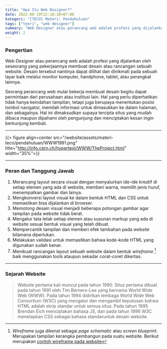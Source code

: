 ```yaml
---
title: "Apa Itu Web Designer?"
date: 2022-08-19T22:18:20+07:00
kategori: "[TECO] Materi: Pendahuluan"
tags: ["teori", "web designer"]
summary: "Web Designer atau perancang web adalah profesi yang dijalankan oleh seseorang yang pekerjaannya membuat desain atau rancangan sebuah website. Desain tersebut nantinya dapat dilihat dan dinikmati pada sebuah layar baik melalui monitor komputer, handphone, tablet, ataupun perangkat sejenis."
weight: 2
---
```


### Pengertian

Web Designer atau perancang web adalah profesi yang dijalankan oleh seseorang yang pekerjaannya membuat desain atau rancangan sebuah website. Desain tersebut nantinya dapat dilihat dan dinikmati pada sebuah layar baik melalui monitor komputer, handphone, tablet, atau perangkat lainnya.

Seorang perancang web mulai bekerja membuat desain begitu dapat permintaan dari perusahaan atau institusi lain. Hal yang perlu diperhatikan tidak hanya keindahan tampilan, tetapi juga berupaya menentukan posisi tombol navigator, memilah informasi untuk dimasukkan ke dalam halaman, dan sebagainya. Hal ini dimaksudkan supaya tercipta situs yang mudah dibaca maupun dipahami oleh pengunjung dan menciptakan kesan ingin berkunjung kembali.

---

{{< figure align=center src="/website/assets/materi-teco/pendahuluan/WWW1991.png" title="http://info.cern.ch/hypertext/WWW/TheProject.html" width="35%">}}

---

### Peran dan Tanggung Jawab

1. Merancang layout secara visual dengan menyalurkan ide-ide kreatif di setiap elemen yang ada di website, memberi warna, memilih jenis huruf, menempatkan gambar dan lainya.
2. Mengkonversi layout visual ke dalam bentuk HTML dan CSS untuk memastikan bisa dijalankan di browser.
3. Memotong desain visual menjadi beberapa potongan gambar agar tampilan pada website tidak berat.
4. Mengatur tata letak setiap elemen atau susunan markup yang ada di website sesuai bentuk visual yang telah dibuat.
5. Mempercantik tampilan dan memberi efek tambahan pada website bilamana diperlukan.
6. Melakukan validasi untuk memastikan bahwa kode-kode HTML yang digunakan sudah benar.
7. Membuat rancangan layout sebuah website dalam bentuk *wireframe* [^wireframe] baik menggunakan tools ataupun sekadar corat-coret dikertas.

---

### Sejarah Website

> Website pertama kali muncul pada tahun 1990. Situs pertama dibuat pada tahun 1991 oleh Tim Berners-Lee yang bernama World Wide Web (WWW). Pada tahun 1994 didirikan lembaga World Wide Web Consortium (W3C) yang mengatur dan mengambil keputusan bahwa HTML adalah skrip standar untuk semua situs. Pada tahun 1995 Brendan Eich menciptakan bahasa JS, dan pada tahun 1996 W3C menetapkan CSS sebagai bahasa standaruntuk desain website.

[^wireframe]: *Wireframe* juga dikenal sebagai *page schematic* atau *screen blueprint*. Merupakan tampilan kerangka pembangun pada suatu website. Berikut merupakan [contoh wireframe pada website](https://upload.wikimedia.org/wikipedia/commons/4/47/Profilewireframe.png)